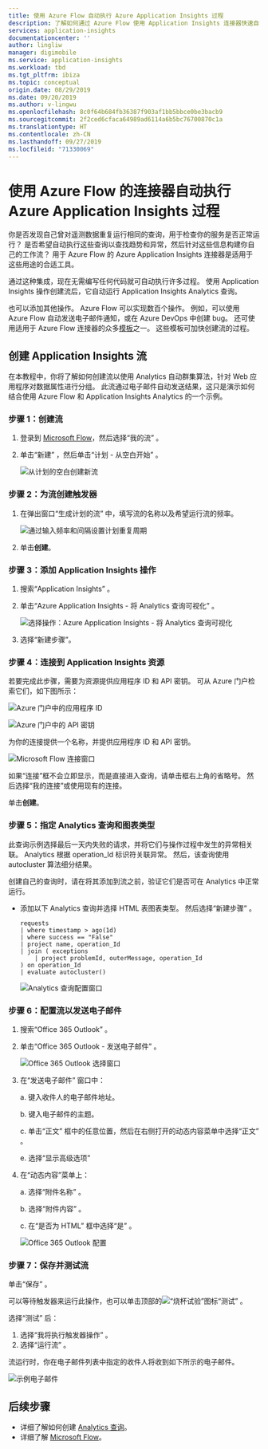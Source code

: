 ```yaml
---
title: 使用 Azure Flow 自动执行 Azure Application Insights 过程
description: 了解如何通过 Azure Flow 使用 Application Insights 连接器快速自动执行可重复的过程。
services: application-insights
documentationcenter: ''
author: lingliw
manager: digimobile
ms.service: application-insights
ms.workload: tbd
ms.tgt_pltfrm: ibiza
ms.topic: conceptual
origin.date: 08/29/2019
ms.date: 09/20/2019
ms.author: v-lingwu
ms.openlocfilehash: 8c0f64b684fb36387f903af1bb5bbce0be3bacb9
ms.sourcegitcommit: 2f2ced6cfaca64989ad6114a6b5bc76700870c1a
ms.translationtype: HT
ms.contentlocale: zh-CN
ms.lasthandoff: 09/27/2019
ms.locfileid: "71330069"
---
```

# <a name="automate-azure-application-insights-processes-with-the-connector-for-azure-flow"></a>使用 Azure Flow 的连接器自动执行 Azure Application Insights 过程

你是否发现自己曾对遥测数据重复运行相同的查询，用于检查你的服务是否正常运行？ 是否希望自动执行这些查询以查找趋势和异常，然后针对这些信息构建你自己的工作流？ 用于 Azure Flow 的 Azure Application Insights 连接器是适用于这些用途的合适工具。

通过这种集成，现在无需编写任何代码就可自动执行许多过程。 使用 Application Insights 操作创建流后，它自动运行 Application Insights Analytics 查询。 

也可以添加其他操作。 Azure Flow 可以实现数百个操作。 例如，可以使用 Azure Flow 自动发送电子邮件通知，或在 Azure DevOps 中创建 bug。 还可使用适用于 Azure Flow 连接器的众多[模板](https://ms.flow.microsoft.com/en-us/connectors/shared_applicationinsights/?slug=azure-application-insights)之一。 这些模板可加快创建流的过程。 

<!--The Application Insights connector also works with [Azure Power Apps](https://powerapps.microsoft.com/en-us/) and [Azure Logic Apps](https://www.azure.cn/services/logic-apps/?v=17.23h). --> 

## <a name="create-a-flow-for-application-insights"></a>创建 Application Insights 流

在本教程中，你将了解如何创建流以使用 Analytics 自动群集算法，针对 Web 应用程序对数据属性进行分组。 此流通过电子邮件自动发送结果，这只是演示如何结合使用 Azure Flow 和 Application Insights Analytics 的一个示例。 

### <a name="step-1-create-a-flow"></a>步骤 1：创建流
1. 登录到 [Microsoft Flow](https://flow.microsoft.com)，然后选择“我的流”  。
2. 单击“新建”  ，然后单击“计划 - 从空白开始”  。

    ![从计划的空白创建新流](./media/automate-with-flow/1-create.png)

### <a name="step-2-create-a-trigger-for-your-flow"></a>步骤 2：为流创建触发器

1. 在弹出窗口“生成计划的流”  中，填写流的名称以及希望运行流的频率。

    ![通过输入频率和间隔设置计划重复周期](./media/automate-with-flow/2-schedule.png)

1. 单击**创建**。

### <a name="step-3-add-an-application-insights-action"></a>步骤 3：添加 Application Insights 操作

1. 搜索“Application Insights”  。
2. 单击“Azure Application Insights - 将 Analytics 查询可视化”  。

    ![选择操作：Azure Application Insights - 将 Analytics 查询可视化](./media/automate-with-flow/3-visualize.png)

3. 选择“新建步骤”。 

### <a name="step-4-connect-to-an-application-insights-resource"></a>步骤 4：连接到 Application Insights 资源

若要完成此步骤，需要为资源提供应用程序 ID 和 API 密钥。 可从 Azure 门户检索它们，如下图所示：

![Azure 门户中的应用程序 ID](./media/automate-with-flow/5apiaccess.png)

![Azure 门户中的 API 密钥](./media/automate-with-flow/6apikey.png)

为你的连接提供一个名称，并提供应用程序 ID 和 API 密钥。

   ![Microsoft Flow 连接窗口](./media/automate-with-flow/4-connection.png)

如果“连接”框不会立即显示，而是直接进入查询，请单击框右上角的省略号。 然后选择“我的连接”或使用现有的连接。

单击**创建**。

### <a name="step-5-specify-the-analytics-query-and-chart-type"></a>步骤 5：指定 Analytics 查询和图表类型
此查询示例选择最后一天内失败的请求，并将它们与操作过程中发生的异常相关联。 Analytics 根据 operation_Id 标识符关联异常。 然后，该查询使用 autocluster 算法细分结果。

创建自己的查询时，请在将其添加到流之前，验证它们是否可在 Analytics 中正常运行。

- 添加以下 Analytics 查询并选择 HTML 表图表类型。 然后选择“新建步骤”  。

    ```
    requests
    | where timestamp > ago(1d)
    | where success == "False"
    | project name, operation_Id
    | join ( exceptions
        | project problemId, outerMessage, operation_Id
    ) on operation_Id
    | evaluate autocluster()
    ```
    
    ![Analytics 查询配置窗口](./media/automate-with-flow/5-query.png)

### <a name="step-6-configure-the-flow-to-send-email"></a>步骤 6：配置流以发送电子邮件

1. 搜索“Office 365 Outlook”  。
2. 单击“Office 365 Outlook - 发送电子邮件”  。

    ![Office 365 Outlook 选择窗口](./media/automate-with-flow/6-outlook.png)

1. 在“发送电子邮件”  窗口中：

   a. 键入收件人的电子邮件地址。

   b. 键入电子邮件的主题。

   c. 单击“正文”  框中的任意位置，然后在右侧打开的动态内容菜单中选择“正文”  。

   e. 选择“显示高级选项” 

1. 在“动态内容”菜单上：

    a. 选择“附件名称”  。

    b. 选择“附件内容”  。
    
    c. 在“是否为 HTML”  框中选择“是”  。

    ![Office 365 Outlook 配置](./media/automate-with-flow/7-email.png)

### <a name="step-7-save-and-test-your-flow"></a>步骤 7：保存并测试流

单击“保存”  。

可以等待触发器来运行此操作，也可以单击顶部的![“烧杯试验”图标](./media/automate-with-flow/testicon.png)“测试”  。

选择“测试”  后：

1. 选择“我将执行触发器操作”  。
2. 选择“运行流”  。

流运行时，你在电子邮件列表中指定的收件人将收到如下所示的电子邮件。

![示例电子邮件](./media/automate-with-flow/flow9.png)

## <a name="next-steps"></a>后续步骤

- 详细了解如何创建 [Analytics 查询](../../azure-monitor/log-query/get-started-queries.md)。
- 详细了解 [Microsoft Flow](https://ms.flow.microsoft.com)。

<!--Link references-->

